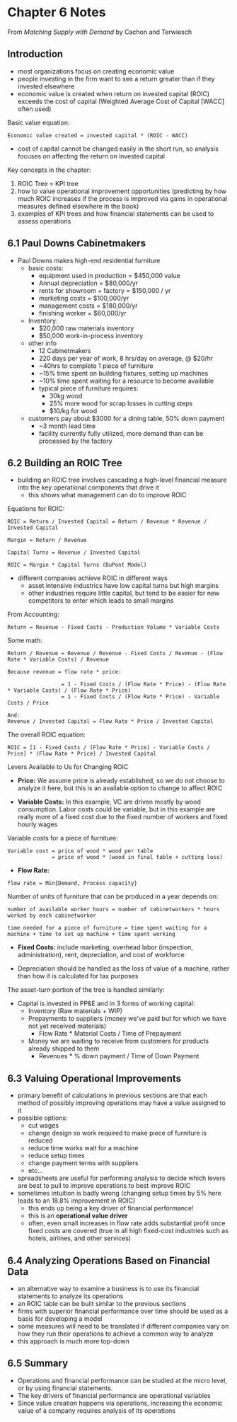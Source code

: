 # Chapter 6 Notes #
From *Matching Supply with Demand* by Cachon and Terwiesch

## Introduction ##
- most organizations focus on creating economic value
- people investing in the firm want to see a return greater than if they
invested elsewhere
- economic value is created when return on invested capital (ROIC) exceeds
the cost of capital (Weighted Average Cost of Capital [WACC] often used)

Basic value equation:

```
Economic value created = invested capital * (ROIC - WACC)
```

- cost of capital cannot be changed easily in the short run, so
analysis focuses on affecting the return on invested capital

Key concepts in the chapter:
1. ROIC Tree = KPI tree  
2. how to value operational improvement opportunities (predicting
  by how much ROIC increases if the process is improved via gains
  in operational measures defined elsewhere in the book)
3. examples of KPI trees and how financial statements can be used
to assess operations

## 6.1 Paul Downs Cabinetmakers ##
- Paul Downs makes high-end residential furniture
  - basic costs:
    - equipment used in production = $450,000 value
    - Annual depreciation = $80,000/yr
    - rents for showroom + factory = $150,000 / yr
    - marketing costs = $100,000/yr
    - management costs = $180,000/yr
    - finishing worker = $60,000/yr
  - Inventory:
    - $20,000 raw materials inventory
    - $50,000 work-in-process inventory
  - other info
    - 12 Cabinetmakers
    - 220 days per year of work, 8 hrs/day on average, @ $20/hr
    - ~40hrs to complete 1 piece of furniture
    - ~15% time spent on building fixtures, setting up machines
    - ~10% time spent waiting for a resource to become available
    - typical piece of furniture requires:
      - 30kg wood
      - 25% more wood for scrap losses in cutting steps
      - $10/kg for wood
  - customers pay about $3000 for a dining table, 50% down payment
    - ~3 month lead time
    - facility currently fully utilized, more demand than can be
    processed by the factory

## 6.2 Building an ROIC Tree ##
- building an ROIC tree involves cascading a high-level financial
measure into the key operational components that drive it
  - this shows what management can do to improve ROIC

Equations for ROIC:
```
ROIC = Return / Invested Capital = Return / Revenue * Revenue / Invested Capital

Margin = Return / Revenue

Capital Turns = Revenue / Invested Capital

ROIC = Margin * Capital Turns (DuPont Model)
```

- different companies achieve ROIC in different ways
  - asset intensive industrics have low capital turns but high margins
  - other industries require little capital, but tend to be easier for new
  competitors to enter which leads to small margins

From Accounting:
```
Return = Revenue - Fixed Costs - Production Volume * Variable Costs
```

Some math:
```
Return / Revenue = Revenue / Revenue - Fixed Costs / Revenue - (Flow Rate * Variable Costs) / Revenue

Because revenue = flow rate * price:

                 = 1 - Fixed Costs / (Flow Rate * Price) - (Flow Rate * Variable Costs) / (Flow Rate * Price)
                 = 1 - Fixed Costs / (Flow Rate * Price) - Variable Costs / Price

And:
Revenue / Invested Capital = Flow Rate * Price / Invested Capital
```

The overall ROIC equation:
```
ROIC = [1 - Fixed Costs / (Flow Rate * Price) - Variable Costs / Price] * (Flow Rate * Price) / Invested Capital
```

Levers Available to Us for Changing ROIC
- **Price:** We assume price is already established, so we do not choose to
analyze it here, but this is an available option to change to affect
ROIC

- **Variable Costs:** In this example, VC are driven mostly by wood
consumption.  Labor costs could be variable, but in this example
are really more of a fixed cost due to the fixed number of workers
and fixed hourly wages

Variable costs for a piece of furniture:
```
Variable cost = price of wood * wood per table
              = price of wood * (wood in final table + cutting loss)
```

- **Flow Rate:**
```
flow rate = Min{Demand, Process capacity}
```

Number of units of furniture that can be produced in a year depends on:
```
number of available worker hours = number of cabinetworkers * hours worked by each cabinetworker

time needed for a piece of furniture = time spent waiting for a machine + time to set up machine + time spent working
```

- **Fixed Costs:** include marketing, overhead labor (inspection,
  administration), rent, depreciation, and cost of workforce

- Depreciation should be handled as the loss of value of a machine,
rather than how it is calculated for tax purposes

The asset-turn portion of the tree is handled similarly:
- Capital is invested in PP&E and in 3 forms of working capital:
  - Inventory (Raw materials + WIP)
  - Prepayments to suppliers (money we've paid but for which
  we have not yet received materials)
    - Flow Rate * Material Costs / Time of Prepayment
  - Money we are waiting to receive from customers for products
  already shipped to them
    - Revenues * % down payment / Time of Down Payment

## 6.3 Valuing Operational Improvements ##
- primary benefit of calculations in previous sections are that
each method of possibly improving operations may have a value assigned to it
- possible options:
  - cut wages
  - change design so work required to make piece of furniture is reduced
  - reduce time works wait for a machine
  - reduce setup times
  - change payment terms with suppliers
  - etc...
- spreadsheets are useful for performing analysis to decide
which levers are best to pull to improve operations to best improve
ROIC
- sometimes intuition is badly wrong (changing setup times by 5%
  here leads to an 18.8% improvement in ROIC)
  - this ends up being a key driver of financial performance!
  - this is an **operational value driver**
  - often, even small increases in flow rate adds substantial
  profit once fixed costs are covered (true in all high fixed-cost
    industries such as hotels, airlines, and other services)

## 6.4 Analyzing Operations Based on Financial Data ##
- an alternative way to examine a business is to use its financial
statements to analyze its operations
- an ROIC table can be built similar to the previous sections
- firms with superior financial performance over time should be
used as a basis for developing a model
- some measures will need to be translated if different companies
vary on how they run their operations to achieve a common way to
analyze
- this approach is much more top-down

## 6.5 Summary ##
- Operations and financial performance can be studied at the micro level, or by
using financial statements.
- The key drivers of financial performance are operational variables
- Since value creation happens via operations, increasing the economic value
of a company requires analysis of its operations
